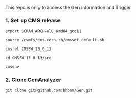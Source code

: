 This repo is only to access the Gen information and Trigger

### 1. Set up CMS release
```
export SCRAM_ARCH=el8_amd64_gcc11

source /cvmfs/cms.cern.ch/cmsset_default.sh

cmsrel CMSSW_13_0_13

cd CMSSW_13_0_13/src

cmsenv

```
### 2. Clone GenAnalyzer

` git clone git@github.com:bhbam/Gen.git `
